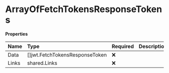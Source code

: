 # ArrayOfFetchTokensResponseTokens

**Properties**

| Name  | Type                           | Required | Description |
| :---- | :----------------------------- | :------- | :---------- |
| Data  | []jwt.FetchTokensResponseToken | ❌       |             |
| Links | shared.Links                   | ❌       |             |
